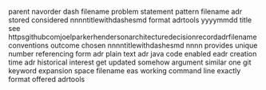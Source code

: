parent navorder dash filename problem statement pattern filename adr stored considered nnnntitlewithdashesmd format adrtools yyyymmdd title see httpsgithubcomjoelparkerhendersonarchitecturedecisionrecordadrfilenameconventions outcome chosen nnnntitlewithdashesmd nnnn provides unique number referencing form adr plain text adr java code enabled eadr creation time adr historical interest get updated somehow argument similar one git keyword expansion space filename eas working command line exactly format offered adrtools